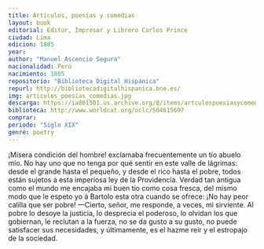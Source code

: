 ```yaml
---
title: Artículos, poesías y comedias
layout: book 
editorial: Editor, Impresor y Librero Carlos Prince
ciudad: Lima
edicion: 1885
year: 
author: "Manuel Ascencio Segura"
nacionalidad: Perú
nacimiento: 1805
repositorio: "Biblioteca Digital Hispánica"
repurl: http://bibliotecadigitalhispanica.bne.es/
img: articulos_poesias_comedias.jpg
descarga: https://ia801501.us.archive.org/8/items/artculospoesiasycomedias-textoimpreso/ArtculospoesiasycomediasTextoimpreso.pdf
biblioteca: http://www.worldcat.org/oclc/504615697
comprar: 
periodo: "Siglo XIX"
genre: poetry
---
```

 

¡Mísera condición del hombre! exclamaba frecuentemente un tío abuelo mío. No hay uno que no tenga por qué sentir en este valle de lágrimas: desde el grande hasta el pequeño, y desde el rico hasta el pobre, todos están sujetos a esta imperiosa ley de la Providencia. Verdad tan antigua como el mundo me encajaba mi buen tio como cosa fresca, del mismo modo que le espeto yo á Bartolo esta otra cuando se ofrece: ¡No hay peor calilla que ser pobre! —Cierto, señor, me responde, a veces, mi sirviente. Al pobre lo desoye la justicia, lo desprecia el poderoso, lo olvidan los que gobiernan, le reclutan a la fuerza, no se da gusto a su gusto, no puede satisfacer sus necesidades, y últimamente, es el hazme reír y el estropajo de la sociedad.
